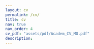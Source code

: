 ```yaml
---
layout: cv
permalink: /cv/
title: cv
nav: true
nav_order: 4
cv_pdf: "assets/pdf/Academ_CV_MO.pdf"
description: 
---
```

